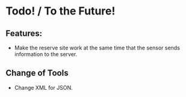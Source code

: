 # Todo! / To the Future!

## Features:

- Make the reserve site work at the same time that the sensor sends information to the server.

## Change of Tools

- Change XML for JSON.
